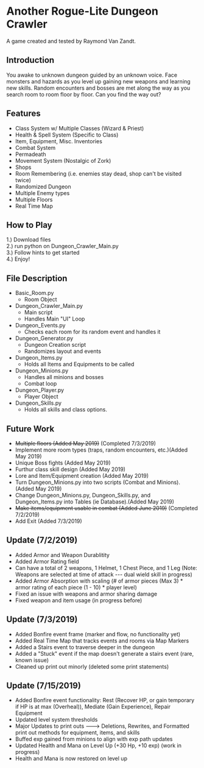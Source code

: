 # Another Rogue-Lite Dungeon Crawler
A game created and tested by Raymond Van Zandt.

## Introduction
You awake to unknown dungeon guided by an unknown voice. Face monsters and hazards as you level up gaining new weapons and learning new skills. Random encounters and bosses are met along the way as you search room to room floor by floor. Can you find the way out?

## Features
- Class System w/ Multiple Classes (Wizard & Priest)
- Health & Spell System (Specific to Class)
- Item, Equipment, Misc. Inventories
- Combat System
- Permadeath
- Movement System (Nostalgic of Zork)
- Shops
- Room Remembering (i.e. enemies stay dead, shop can't be visited twice)
- Randomized Dungeon
- Multiple Enemy types
- Multiple Floors
- Real Time Map

## How to Play
1.) Download files  
2.) run python on Dungeon_Crawler_Main.py  
3.) Follow hints to get started  
4.) Enjoy!  

## File Description
- Basic_Room.py
   * Room Object
- Dungeon_Crawler_Main.py 
   * Main script 
   * Handles Main "UI" Loop
- Dungeon_Events.py 
   * Checks each room for its random event and handles it
- Dungeon_Generator.py
   * Dungeon Creation script 
   * Randomizes layout and events
- Dungeon_Items.py 
   * Holds all Items and Equipments to be called
- Dungeon_Minions.py 
   * Handles all minions and bosses
   * Combat loop
- Dungeon_Player.py 
   * Player Object
- Dungeon_Skills.py 
   * Holds all skills and class options.

## Future Work
- <s>Multiple floors           (Added May 2019)</s> (Completed 7/3/2019)
- Implement more room types (traps, random encounters, etc.)(Added May 2019)  
- Unique Boss fights                (Added May 2019)  
- Furthur class skill design        (Added May 2019)  
- Lore and Item/Equipment creation  (Added May 2019)  
- Turn Dungeon_Minions.py into two scripts (Combat and Minions). (Added May 2019)  
- Change Dungeon_Minions.py, Dungeon_Skills.py, and Dungeon_Items.py into Tables (ie Database).(Added May 2019) 
- <s>Make items/equipment usable in combat           (Added June 2019)</s> (Completed 7/2/2019)
- Add Exit (Added 7/3/2019)

## Update (7/2/2019)
- Added Armor and Weapon Durablitity
- Added Armor Rating field
- Can have a total of 2 weapons, 1 Helmet, 1 Chest Piece, and 1 Leg (Note: Weapons are selected at time of attack --- dual wield skill in progress)
- Added Armor Absorption with scaling (# of armor pieces (Max 3) * armor rating of each piece (1 - 10) * player level)
- Fixed an issue with weapons and armor sharing damage
- Fixed weapon and item usage (in progress before)

## Update (7/3/2019)
- Added Bonfire event frame (marker and flow, no functionality yet)
- Added Real Time Map that tracks events and rooms via Map Markers
- Added a Stairs event to traverse deeper in the dungeon
- Added a "Stuck" event if the map doesn't generate a stairs event (rare, known issue)
- Cleaned up print out minorly (deleted some print statements)

## Update (7/15/2019)
- Added Bonfire event functionality: Rest (Recover HP, or gain temporary if HP is at max (Overheal)), Mediate (Gain Experience), Repair Equipment
- Updated level system thresholds
- Major Updates to print outs ---> Deletions, Rewrites, and Formatted print out methods for equipment, items, and skills
- Buffed exp gained from minions to align with exp path updates
- Updated Health and Mana on Level Up (+30 Hp, +10 exp) (work in progress)
- Health and Mana is now restored on level up
